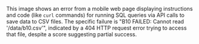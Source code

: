 This image shows an error from a mobile web page displaying instructions and code (like `curl` commands) for running SQL queries via API calls to save data to CSV files. The specific failure is "B10 FAILED: Cannot read '/data/b10.csv'", indicated by a 404 HTTP request error trying to access that file, despite a score suggesting partial success.